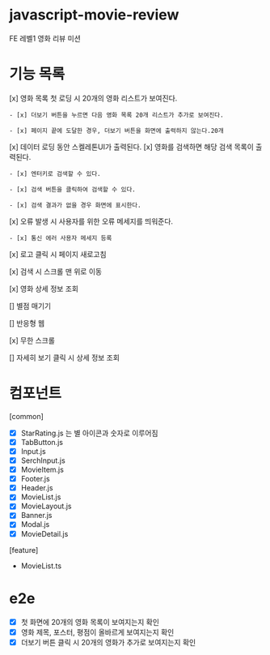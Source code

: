 # javascript-movie-review

FE 레벨1 영화 리뷰 미션

# 기능 목록

[x] 영화 목록 첫 로딩 시 20개의 영화 리스트가 보여진다.

    - [x] 더보기 버튼을 누르면 다음 영화 목록 20개 리스트가 추가로 보여진다.

    - [x] 페이지 끝에 도달한 경우, 더보기 버튼을 화면에 출력하지 않는다.20개

[x] 데이터 로딩 동안 스켈레톤UI가 출력된다.
[x] 영화를 검색하면 해당 검색 목록이 출력된다.

    - [x] 엔터키로 검색할 수 있다.

    - [x] 검색 버튼을 클릭하여 검색할 수 있다.

    - [x] 검색 결과가 없을 경우 화면에 표시한다.

[x] 오류 발생 시 사용자를 위한 오류 메세지를 띄워준다.

    - [x] 통신 에러 사용자 메세지 등록

[x] 로고 클릭 시 페이지 새로고침

[x] 검색 시 스크롤 맨 위로 이동

[x] 영화 상세 정보 조회

[] 별점 매기기

[] 반응형 웹

[x] 무한 스크롤

[] 자세히 보기 클릭 시 상세 정보 조회

# 컴포넌트

[common]

- [x] StarRating.js 는 별 아이콘과 숫자로 이루어짐
- [x] TabButton.js
- [x] Input.js
- [x] SerchInput.js
- [x] MovieItem.js
- [x] Footer.js
- [x] Header.js
- [x] MovieList.js
- [x] MovieLayout.js
- [x] Banner.js
- [x] Modal.js
- [x] MovieDetail.js

[feature]

- MovieList.ts

# e2e

- [x] 첫 화면에 20개의 영화 목록이 보여지는지 확인
- [x] 영화 제목, 포스터, 평점이 올바르게 보여지는지 확인
- [x] 더보기 버튼 클릭 시 20개의 영화가 추가로 보여지는지 확인
